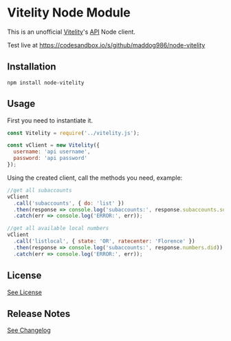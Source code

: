 # Vitelity Node Module

This is an unofficial [Vitelity](https://vitelity.com)'s [API](https://apihelp.vitelity.net) Node client.

Test live at https://codesandbox.io/s/github/maddog986/node-vitelity

## Installation

```
npm install node-vitelity
```

## Usage

First you need to instantiate it.

```javascript
const Vitelity = require('../vitelity.js');

const vClient = new Vitelity({
  username: 'api username',
  password: 'api password'
});
```

Using the created client, call the methods you need, example:

```javascript
//get all subaccounts
vClient
  .call('subaccounts', { do: 'list' })
  .then(response => console.log('subaccounts:', response.subaccounts.subaccount))
  .catch(err => console.log('ERROR:', err));

//get all available local numbers
vClient
  .call('listlocal', { state: 'OR', ratecenter: 'Florence' })
  .then(response => console.log('subaccounts:', response.numbers.did))
  .catch(err => console.log('ERROR:', err));
```

## License

[See License](https://github.com/maddog986/node-vitelity/blob/master/LICENSE)

## Release Notes

[See Changelog](https://github.com/maddog986/node-vitelity/blob/master/CHANGELOG.md)
